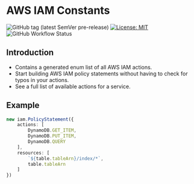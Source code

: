 # AWS IAM Constants

![GitHub tag (latest SemVer pre-release)](https://img.shields.io/github/v/tag/strongishllama/aws-iam-constants?include_prereleases)
[![License: MIT](https://img.shields.io/badge/License-MIT-yellow.svg)](https://raw.githubusercontent.com/strongishllama/aws-iam-constants/main/LICENSE)
![GitHub Workflow Status](https://img.shields.io/github/workflow/status/strongishllama/aws-iam-constants/Release)

## Introduction
* Contains a generated enum list of all AWS IAM actions.
* Start building AWS IAM policy statements without having to check for typos in your actions.
* See a full list of available actions for a service.

## Example
```ts
new iam.PolicyStatement({
    actions: [
        DynamoDB.GET_ITEM,
        DynamoDB.PUT_ITEM,
        DynamoDB.QUERY
    ],
    resources: [
        `${table.tableArn}/index/*`,
        table.tableArn
    ]
})
```
